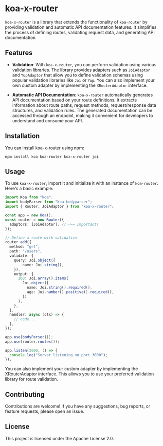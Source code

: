 # koa-x-router

`koa-x-router` is a library that extends the functionality of `koa-router` by providing validation and automatic API documentation features. It simplifies the process of defining routes, validating request data, and generating API documentation.

## Features

- **Validation**: With `koa-x-router`, you can perform validation using various validation libraries. The library provides adapters such as `JoiAdaptor` and `YupAdaptor` that allow you to define validation schemas using popular validation libraries like `Joi` or `Yup`. You can also implement your own custom adapter by implementing the `XRouterAdaptor` interface.

- **Automatic API Documentation**: `koa-x-router` automatically generates API documentation based on your route definitions. It extracts information about route paths, request methods, request/response data structures, and validation rules. The generated documentation can be accessed through an endpoint, making it convenient for developers to understand and consume your API.

## Installation

You can install koa-x-router using npm:

```shell
npm install koa koa-router koa-x-router joi
```

## Usage

To use `koa-x-router`, import it and initialize it with an instance of `koa-router`. Here's a basic example:

```ts
import Koa from "koa";
import bodyParser from "koa-bodyparser";
import { Router, JoiAdaptor } from "koa-x-router";

const app = new Koa();
const router = new Router({
  adaptors: [JoiAdaptor], // <== Important!
});

// Define a route with validation
router.add({
  method: "get",
  path: "/users",
  validate: {
    query: Joi.object({
        name: Joi.string(),
    }),
    output: {
      200: Joi.array().items(
        Joi.object({
          name: Joi.string().required(),
          age: Joi.number().positive().required(),
        })
      ),
    },
  },
  handler: async (ctx) => {
    // code...
  },
});

app.use(bodyParser());
app.use(router.routes());

app.listen(3000, () => {
  console.log("Server listening on port 3000");
});
```

You can also implement your custom adapter by implementing the XRouterAdaptor interface.
This allows you to use your preferred validation library for route validation.

## Contributing
Contributions are welcome!
If you have any suggestions, bug reports, or feature requests, please open an issue.

## License
This project is licensed under the Apache License 2.0.
